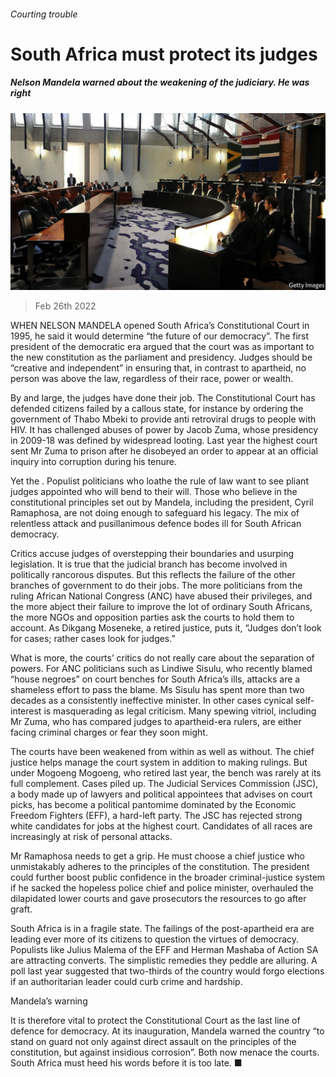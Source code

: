 ###### Courting trouble

# South Africa must protect its judges 

##### Nelson Mandela warned about the weakening of the judiciary. He was right 

![image](images/20220226_ldp502.jpg) 

> Feb 26th 2022 

WHEN NELSON MANDELA opened South Africa’s Constitutional Court in 1995, he said it would determine “the future of our democracy”. The first president of the democratic era argued that the court was as important to the new constitution as the parliament and presidency. Judges should be “creative and independent” in ensuring that, in contrast to apartheid, no person was above the law, regardless of their race, power or wealth.

By and large, the judges have done their job. The Constitutional Court has defended citizens failed by a callous state, for instance by ordering the government of Thabo Mbeki to provide anti retroviral drugs to people with HIV. It has challenged abuses of power by Jacob Zuma, whose presidency in 2009-18 was defined by widespread looting. Last year the highest court sent Mr Zuma to prison after he disobeyed an order to appear at an official inquiry into corruption during his tenure.


Yet the . Populist politicians who loathe the rule of law want to see pliant judges appointed who will bend to their will. Those who believe in the constitutional principles set out by Mandela, including the president, Cyril Ramaphosa, are not doing enough to safeguard his legacy. The mix of relentless attack and pusillanimous defence bodes ill for South African democracy.

Critics accuse judges of overstepping their boundaries and usurping legislation. It is true that the judicial branch has become involved in politically rancorous disputes. But this reflects the failure of the other branches of government to do their jobs. The more politicians from the ruling African National Congress (ANC) have abused their privileges, and the more abject their failure to improve the lot of ordinary South Africans, the more NGOs and opposition parties ask the courts to hold them to account. As Dikgang Moseneke, a retired justice, puts it, “Judges don’t look for cases; rather cases look for judges.”

What is more, the courts’ critics do not really care about the separation of powers. For ANC politicians such as Lindiwe Sisulu, who recently blamed “house negroes” on court benches for South Africa’s ills, attacks are a shameless effort to pass the blame. Ms Sisulu has spent more than two decades as a consistently ineffective minister. In other cases cynical self-interest is masquerading as legal criticism. Many spewing vitriol, including Mr Zuma, who has compared judges to apartheid-era rulers, are either facing criminal charges or fear they soon might.

The courts have been weakened from within as well as without. The chief justice helps manage the court system in addition to making rulings. But under Mogoeng Mogoeng, who retired last year, the bench was rarely at its full complement. Cases piled up. The Judicial Services Commission (JSC), a body made up of lawyers and political appointees that advises on court picks, has become a political pantomime dominated by the Economic Freedom Fighters (EFF), a hard-left party. The JSC has rejected strong white candidates for jobs at the highest court. Candidates of all races are increasingly at risk of personal attacks.

Mr Ramaphosa needs to get a grip. He must choose a chief justice who unmistakably adheres to the principles of the constitution. The president could further boost public confidence in the broader criminal-justice system if he sacked the hopeless police chief and police minister, overhauled the dilapidated lower courts and gave prosecutors the resources to go after graft.

South Africa is in a fragile state. The failings of the post-apartheid era are leading ever more of its citizens to question the virtues of democracy. Populists like Julius Malema of the EFF and Herman Mashaba of Action SA are attracting converts. The simplistic remedies they peddle are alluring. A poll last year suggested that two-thirds of the country would forgo elections if an authoritarian leader could curb crime and hardship.

Mandela’s warning

It is therefore vital to protect the Constitutional Court as the last line of defence for democracy. At its inauguration, Mandela warned the country “to stand on guard not only against direct assault on the principles of the constitution, but against insidious corrosion”. Both now menace the courts. South Africa must heed his words before it is too late. ■

